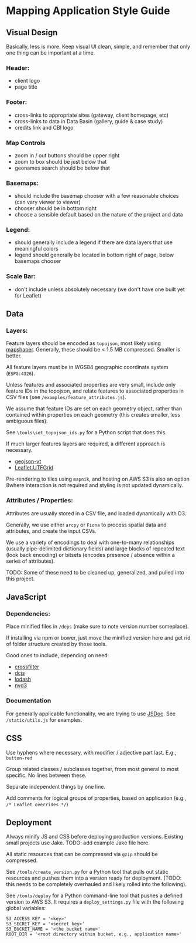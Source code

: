 # Mapping Application Style Guide

## Visual Design

Basically, less is more.  Keep visual UI clean, simple, and remember that only one thing can be important at a time.

### Header:
* client logo
* page title

### Footer:
* cross-links to appropriate sites (gateway, client homepage, etc)
* cross-links to data in Data Basin (gallery, guide & case study)
* credits link and CBI logo

### Map Controls
* zoom in / out buttons should be upper right
* zoom to box should be just below that
* geonames search should be below that

### Basemaps:
* should include the basemap chooser with a few reasonable choices (can vary viewer to viewer)
* chooser should be in bottom right 
* choose a sensible default based on the nature of the project and data


### Legend:
* should generally include a legend if there are data layers that use meaningful colors
* legend should generally be located in bottom right of page, below basemaps chooser

### Scale Bar:
* don't include unless absolutely necessary (we don't have one built yet for Leaflet)


## Data

### Layers:

Feature layers should be encoded as `topojson`, most likely using [mapshaper](http://www.mapshaper.org/).
Generally, these should be < 1.5 MB compressed.  Smaller is better.

All feature layers must be in WGS84 geographic coordinate system (`ESPG:4326`).

Unless features and associated properties are very small, include only feature IDs in the topojson, and relate features
to associated properties in CSV files (see `/examples/feature_attributes.js`).  

We assume that feature IDs are set on each geometry object, rather than contained within properties on each geometry 
(this creates smaller, less ambiguous files).  

See `\tools\set_topojson_ids.py` for a Python script that does this.


If much larger features layers are required, a different approach is necessary.  
* [geojson-vt](https://github.com/mapbox/geojson-vt)
* [Leaflet.UTFGrid](https://github.com/consbio/Leaflet.UTFGrid)

Pre-rendering to tiles using `mapnik`, and hosting on AWS S3 is also an option 8where interaction is not required and
styling is not updated dynamically.



### Attributes / Properties:

Attributes are usually stored in a CSV file, and loaded dynamically with D3.

Generally, we use either `arcpy` or `Fiona` to process spatial data and attributes, and create the input CSVs. 

We use a variety of encodings to deal with one-to-many relationships (usually pipe-delimited dictionary fields) and 
large blocks of repeated text (look back encoding) or bitsets (encodes presence / absence within a series of attributes).  

TODO: Some of these need to be cleaned up, generalized, and pulled into this project.


## JavaScript

### Dependencies:
Place minified files in `/deps`  (make sure to note version number someplace).

If installing via npm or bower, just move the minified version here and get rid of folder structure created by those tools. 

Good ones to include, depending on need:
* [crossfilter](http://square.github.io/crossfilter/)
* [dcjs](http://dc-js.github.io/dc.js/)
* [lodash](https://lodash.com/)
* [nvd3](http://nvd3.org/)

### Documentation
For generally applicable functionality, we are trying to use [JSDoc](http://usejsdoc.org/).  See `/static/utils.js` for
examples.


## CSS

Use hyphens where necessary, with modifier / adjective part last.  E.g., `button-red`

Group related classes / subclasses together, from most general to most specific.  No lines between these.

Separate independent things by one line.

Add comments for logical groups of properties, based on application (e.g., `/* Leaflet overrides */`)


## Deployment

Always minify JS and CSS before deploying production versions.  Existing small projects use Jake.
TODO: add example Jake file here.

All static resources that can be compressed via `gzip` should be compressed.

See `/tools/create_version.py` for a Python tool that pulls out static resources and pushes them into a version ready for
deployment.  (TODO: this needs to be completely overhauled and likely rolled into the following).

See `/tools/deploy` for a Python command-line tool that pushes a defined version to AWS S3.  It requires a `deploy_settings.py` file
with the following global variables:

```
S3_ACCESS_KEY = '<key>'
S3_SECRET_KEY = '<secret key>'
S3_BUCKET_NAME = '<the bucket name>'
ROOT_DIR = '<root directory within bucket, e.g., application name>'
```

